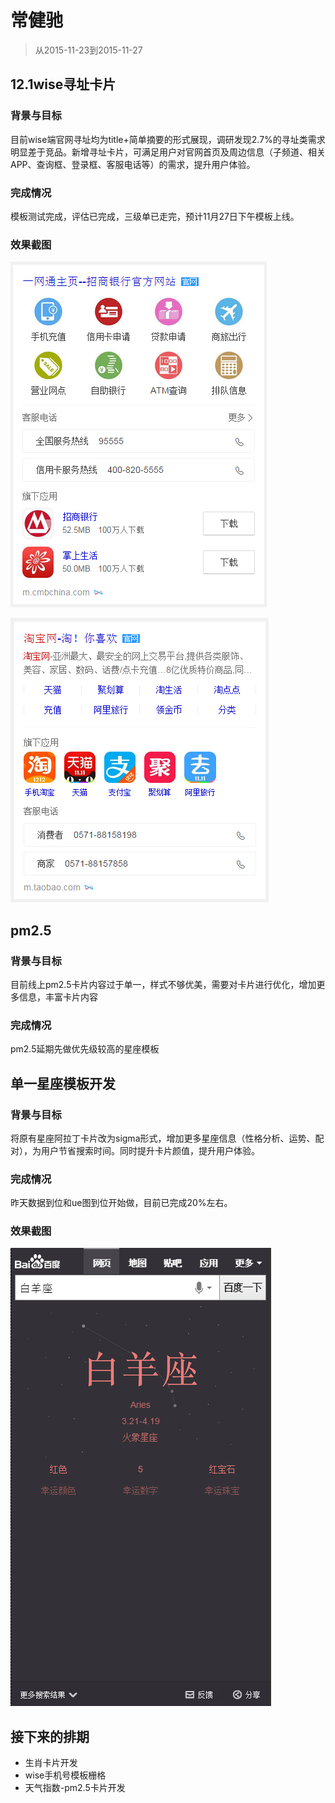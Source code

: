 # 常健驰

> 从2015-11-23到2015-11-27

## 12.1wise寻址卡片

### 背景与目标

目前wise端官网寻址均为title+简单摘要的形式展现，调研发现2.7%的寻址类需求明显差于竞品。新增寻址卡片，可满足用户对官网首页及周边信息（子频道、相关APP、查询框、登录框、客服电话等）的需求，提升用户体验。

### 完成情况

模板测试完成，评估已完成，三级单已走完，预计11月27日下午模板上线。

### 效果截图

![](img/v_changjianchi/xunzhi1.png)

![](img/v_changjianchi/xunzhi2.png)

## pm2.5

### 背景与目标

目前线上pm2.5卡片内容过于单一，样式不够优美，需要对卡片进行优化，增加更多信息，丰富卡片内容

### 完成情况

pm2.5延期先做优先级较高的星座模板

## 单一星座模板开发

### 背景与目标

将原有星座阿拉丁卡片改为sigma形式，增加更多星座信息（性格分析、运势、配对），为用户节省搜索时间。同时提升卡片颜值，提升用户体验。

### 完成情况

昨天数据到位和ue图到位开始做，目前已完成20%左右。

### 效果截图

![](img/v_changjianchi/xz.png)

## 接下来的排期

* 生肖卡片开发
* wise手机号模板栅格
* 天气指数-pm2.5卡片开发
